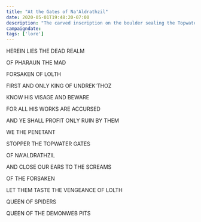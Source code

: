 ```yaml
---
title: "At the Gates of Na'Aldrathzil"
date: 2020-05-01T19:48:20-07:00
description: "The carved inscription on the boulder sealing the Topwater Gates entrance to Na'Aldrathzil."
campaigndate: 
tags: ['lore']
---
```


HEREIN LIES THE DEAD REALM

OF PHARAUN THE MAD

FORSAKEN OF LOLTH

FIRST AND ONLY KING OF UNDREK'THOZ


KNOW HIS VISAGE AND BEWARE

FOR ALL HIS WORKS ARE ACCURSED

AND YE SHALL PROFIT ONLY RUIN BY THEM


WE THE PENETANT

STOPPER THE TOPWATER GATES

OF NA'ALDRATHZIL

AND CLOSE OUR EARS TO THE SCREAMS

OF THE FORSAKEN


LET THEM TASTE THE VENGEANCE OF LOLTH

QUEEN OF SPIDERS

QUEEN OF THE DEMONWEB PITS
